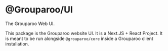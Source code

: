 # @Grouparoo/UI

The Grouparoo Web UI.

This package is the Grouparoo website UI. It is a Next.JS + React Project. It is meant to be run alongside `@grouparoo/core` inside a Grouparoo client installation.
